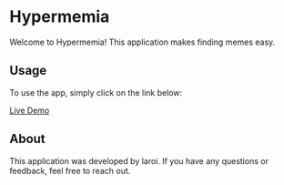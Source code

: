 # Hypermemia

Welcome to Hypermemia! This application makes finding memes easy.

## Usage

To use the app, simply click on the link below:

[Live Demo](https://site.hypermemia.link)

## About

This application was developed by laroi. If you have any questions or feedback, feel free to reach out.
